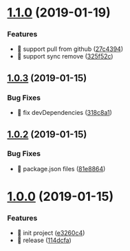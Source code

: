 <a name="1.1.0"></a>
# [1.1.0](https://github.com/zWingz/picgo-plugin-github-plus/compare/1.0.3...1.1.0) (2019-01-19)


### Features

* 🎸 support pull from github ([27c4394](https://github.com/zWingz/picgo-plugin-github-plus/commit/27c4394))
* 🎸 support sync remove ([325f52c](https://github.com/zWingz/picgo-plugin-github-plus/commit/325f52c))


<a name="1.0.3"></a>
## [1.0.3](https://github.com/zWingz/picgo-plugin-github-plus/compare/1.0.2...1.0.3) (2019-01-15)


### Bug Fixes

* 🐛 fix devDependencies ([318c8a1](https://github.com/zWingz/picgo-plugin-github-plus/commit/318c8a1))



<a name="1.0.2"></a>
## [1.0.2](https://github.com/zWingz/picgo-plugin-github-plus/compare/1.0.0...1.0.2) (2019-01-15)


### Bug Fixes

* 🐛 package.json files ([81e8864](https://github.com/zWingz/picgo-plugin-github-plus/commit/81e8864))



<a name="1.0.0"></a>
# [1.0.0](https://github.com/zWingz/picgo-plugin-github-plus/compare/e3260c4...1.0.0) (2019-01-15)


### Features

* 🎸 init project ([e3260c4](https://github.com/zWingz/picgo-plugin-github-plus/commit/e3260c4))
* 🎸 release ([114dcfa](https://github.com/zWingz/picgo-plugin-github-plus/commit/114dcfa))
